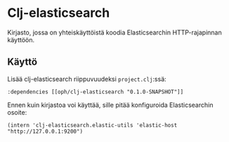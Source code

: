 # Clj-elasticsearch

Kirjasto, jossa on yhteiskäyttöistä koodia Elasticsearchin HTTP-rajapinnan käyttöön.

## Käyttö

Lisää clj-elasticsearch riippuvuudeksi `project.clj`:ssä:

```
:dependencies [[oph/clj-elasticsearch "0.1.0-SNAPSHOT"]]
```

Ennen kuin kirjastoa voi käyttää, sille pitää konfiguroida Elasticsearchin osoite:

```
(intern 'clj-elasticsearch.elastic-utils 'elastic-host "http://127.0.0.1:9200")
```
